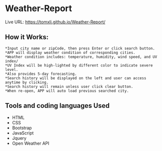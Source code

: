 # Weather-Report
Live URL: https://tomxli.github.io/Weather-Report/

## How it Works:
```
*Input city name or zipCode, then press Enter or click search button.
*APP will display weather condition of corresponding cities.
*Weather condition includes: temperature, humidity, wind speed, and UV index/
*UV Index will be high-lighted by different color to indicate severe level.
*Also provides 5-day forecasting.
*Search history will be displayed on the left and user can access anytime by clicking.
*Search history will remain unless user click clear button.
*When re-open, APP will auto load previous searched city.
```

## Tools and coding languages Used 
- HTML
- CSS
- Bootstrap
- JavaScript
- Jquery
- Open Weather API
